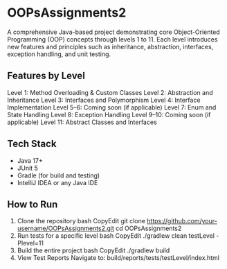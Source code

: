 # OOPsAssignments2
A comprehensive Java-based project demonstrating core Object-Oriented Programming (OOP) concepts through levels 1 to 11. 
Each level introduces new features and principles such as inheritance, abstraction, interfaces, exception handling, and unit testing.
## Features by Level
Level 1: Method Overloading & Custom Classes
Level 2: Abstraction and Inheritance
Level 3: Interfaces and Polymorphism
Level 4: Interface Implementation
Level 5–6: Coming soon (if applicable)
Level 7: Enum and State Handling
Level 8: Exception Handling
Level 9–10: Coming soon (if applicable)
Level 11: Abstract Classes and Interfaces
## Tech Stack
- Java 17+
- JUnit 5
- Gradle (for build and testing)
- IntelliJ IDEA or any Java IDE
## How to Run
1.	Clone the repository
bash
CopyEdit
git clone https://github.com/your-username/OOPsAssignments2.git
cd OOPsAssignments2
2.	Run tests for a specific level
bash
CopyEdit
./gradlew clean testLevel -Plevel=11
3.	Build the entire project
bash
CopyEdit
./gradlew build
4.	View Test Reports
Navigate to: build/reports/tests/testLevel/index.html


